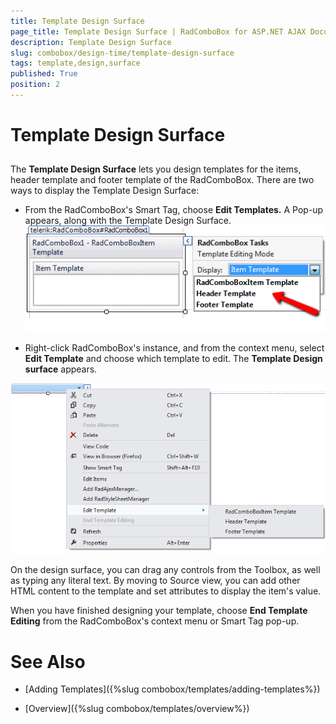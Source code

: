 ```yaml
---
title: Template Design Surface
page_title: Template Design Surface | RadComboBox for ASP.NET AJAX Documentation
description: Template Design Surface
slug: combobox/design-time/template-design-surface
tags: template,design,surface
published: True
position: 2
---
```


# Template Design Surface



## 

The **Template Design Surface** lets you design templates for the items, header template and footer template of the RadComboBox. There are two ways to display the Template Design Surface:

* From the RadComboBox's Smart Tag, choose **Edit Templates.** A Pop-up appears, along with the Template Design Surface. ![combobox edittemplatesmarttag](images/combobox_edittemplatesmarttag.png)

* Right-click RadComboBox's instance, and from the context menu, select **Edit Template** and choose which template to edit. The **Template Design surface** appears.

![combobox edittemplatemenu](images/combobox_edittemplatemenu.png)

On the design surface, you can drag any controls from the Toolbox, as well as typing any literal text. By moving to Source view, you can add other HTML content to the template and set attributes to display the item's value.

When you have finished designing your template, choose **End Template Editing** from the RadComboBox's context menu or Smart Tag pop-up.

# See Also

 * [Adding Templates]({%slug combobox/templates/adding-templates%})

 * [Overview]({%slug combobox/templates/overview%})

